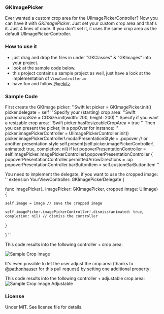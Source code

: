 ### GKImagePicker

Ever wanted a custom crop area for the UIImagePickerController? Now you can have it with _GKImagePicker_. Just set your custom crop area and that's it. Just 4 lines of code. If you don't set it, it uses the same crop area as the default UIImagePickerController.

### How to use it

- just drag and drop the files in under "GKClasses" & "GKImages" into your project.
- look at the sample code below.
- this project contains a sample project as well, just have a look at the implementation of `ViewController.m` 
- have fun and follow [@gekitz](http://www.twitter.com/gekitz).


### Sample Code

First create the GKImage picker:
''Swift
    let picker = GKImagePicker.init()
    picker.delegate = self
''
Specify your (starting) crop area:
''Swift
picker.cropSize = CGSize.init(width: 200, height: 200)
''
Specify if you want a resizable crop area:
''Swift
picker.hasResizeableCropArea = true
''
Then you can present the picker, in a popOver for instance: 
''
picker.imagePickerController = UIImagePickerController.init()
picker.imagePickerController!.modalPresentationStyle = .popover // or another presentation style
self.present(self.picker.imagePickerController!, animated: true, completion: nil)
if let popoverPresentationController = self.imagePicker.imagePickerController!.popoverPresentationController {
    popoverPresentationController.permittedArrowDirections = .up
    popoverPresentationController.barButtonItem = self.customBarButtonItem
''

You need to implement the delegate, if you want to use the cropped image:
''
extension YourViewController: GKImagePickerDelegate {

func imagePicker(_ imagePicker: GKImagePicker, cropped image: UIImage) {

    self.image = image // save the cropped image

    self.imagePicker.imagePickerController!.dismiss(animated: true, completion: nil) // dismiss the controller
}

}
''

This code results into the following controller + crop area:

![Sample Crop Image](https://dl.dropbox.com/u/311618/GKImageCrop/IMG_1509.PNG)

It's even possible to let the user adjust the crop area (thanks to [@pathonhauser](http://www.twitter.com/pathonhauser) for this pull request) by setting one additional property:
	     
This code results into the following controller + adjustable crop area:
![Sample Crop Image Adjustable](https://dl.dropbox.com/u/311618/GKImageCrop/IMG_2299.PNG)
### License
Under MIT. See license file for details.



    
